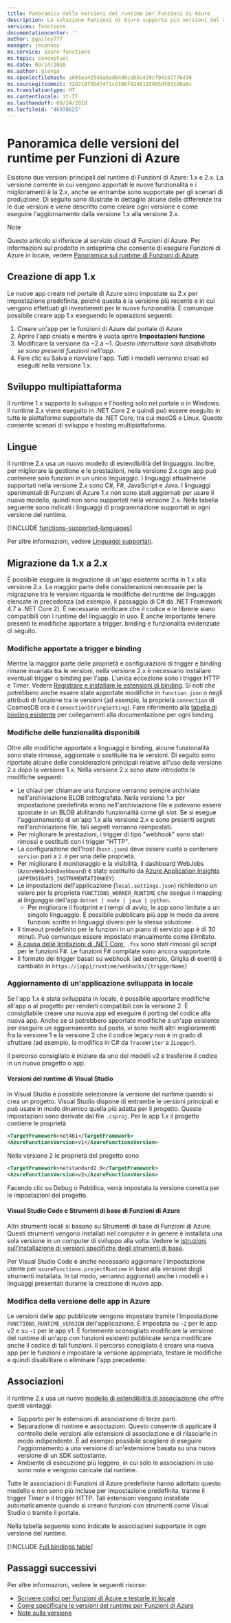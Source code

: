 ```yaml
---
title: Panoramica delle versioni del runtime per Funzioni di Azure
description: La soluzione Funzioni di Azure supporta più versioni del runtime. Informazioni sulle differenze tra le versioni e su come scegliere quella più adatta alle proprie esigenze.
services: functions
documentationcenter: ''
author: ggailey777
manager: jeconnoc
ms.service: azure-functions
ms.topic: conceptual
ms.date: 09/14/2018
ms.author: glenga
ms.openlocfilehash: a601ea42549abad84d6cab5c429cf94147776436
ms.sourcegitcommit: 32d218f5bd74f1cd106f4248115985df631d0a8c
ms.translationtype: HT
ms.contentlocale: it-IT
ms.lasthandoff: 09/24/2018
ms.locfileid: "46978625"
---
```

# <a name="azure-functions-runtime-versions-overview"></a>Panoramica delle versioni del runtime per Funzioni di Azure

 Esistono due versioni principali del runtime di Funzioni di Azure: 1.x e 2.x. La versione corrente in cui vengono apportati le nuove funzionalità e i miglioramenti è la 2.x, anche se entrambe sono supportate per gli scenari di produzione.  Di seguito sono illustrate in dettaglio alcune delle differenze tra le due versioni e viene descritto come creare ogni versione e come eseguire l'aggiornamento dalla versione 1.x alla versione 2.x.

> [!NOTE] 
> Questo articolo si riferisce al servizio cloud di Funzioni di Azure. Per informazioni sul prodotto in anteprima che consente di eseguire Funzioni di Azure in locale, vedere [Panoramica sul runtime di Funzioni di Azure](functions-runtime-overview.md).

## <a name="creating-1x-apps"></a>Creazione di app 1.x

Le nuove app create nel portale di Azure sono impostate su 2.x per impostazione predefinita, poiché questa è la versione più recente e in cui vengono effettuati gli investimenti per le nuove funzionalità.  È comunque possibile creare app 1.x eseguendo le operazioni seguenti.

1. Creare un'app per le funzioni di Azure dal portale di Azure
1. Aprire l'app creata e mentre è vuota aprire **Impostazioni funzione**
1. Modificare la versione da ~2 a ~1.  *Questo interruttore sarà disabilitato se sono presenti funzioni nell'app*.
1. Fare clic su Salva e riavviare l'app.  Tutti i modelli verranno creati ed eseguiti nella versione 1.x.

## <a name="cross-platform-development"></a>Sviluppo multipiattaforma

Il runtime 1.x supporta lo sviluppo e l'hosting solo nel portale o in Windows. Il runtime 2.x viene eseguito in .NET Core 2 e quindi può essere eseguito in tutte le piattaforme supportate da .NET Core, tra cui macOS e Linux. Questo consente scenari di sviluppo e hosting multipiattaforma.

## <a name="languages"></a>Lingue

Il runtime 2.x usa un nuovo modello di estendibilità del linguaggio. Inoltre, per migliorare la gestione e le prestazioni, nella versione 2.x ogni app può contenere solo funzioni in un unico linguaggio. I linguaggi attualmente supportati nella versione 2.x sono C#, F#, JavaScript e Java. I linguaggi sperimentali di Funzioni di Azure 1.x non sono stati aggiornati per usare il nuovo modello, quindi non sono supportati nella versione 2.x. Nella tabella seguente sono indicati i linguaggi di programmazione supportati in ogni versione del runtime.

[!INCLUDE [functions-supported-languages](../../includes/functions-supported-languages.md)]

Per altre informazioni, vedere [Linguaggi supportati](supported-languages.md).

## <a name="migrating-from-1x-to-2x"></a>Migrazione da 1.x a 2.x

È possibile eseguire la migrazione di un'app esistente scritta in 1.x alla versione 2.x.  La maggior parte delle considerazioni necessarie per la migrazione tra le versioni riguarda le modifiche del runtime del linguaggio elencate in precedenza (ad esempio, il passaggio di C# da .NET Framework 4.7 a .NET Core 2).  È necessario verificare che il codice e le librerie siano compatibili con i runtime del linguaggio in uso.  È anche importante tenere presenti le modifiche apportate a trigger, binding e funzionalità evidenziate di seguito.

### <a name="changes-in-triggers-and-bindings"></a>Modifiche apportate a trigger e binding

Mentre la maggior parte delle proprietà e configurazioni di trigger e binding rimane invariata tra le versioni, nella versione 2.x è necessario installare eventuali trigger o binding per l'app. L'unica eccezione sono i trigger HTTP e Timer.  Vedere [Registrare e installare le estensioni di binding](./functions-triggers-bindings.md#register-binding-extensions).  Si noti che potrebbero anche essere state apportate modifiche in `function.json` o negli attributi di funzione tra le versioni (ad esempio, la proprietà `connection` di CosmosDB ora è `ConnectionStringSetting`).  Fare riferimento alla [tabella di binding esistente](#bindings) per collegamenti alla documentazione per ogni binding.

### <a name="changes-in-features-available"></a>Modifiche delle funzionalità disponibili

Oltre alle modifiche apportate a linguaggi e binding, alcune funzionalità sono state rimosse, aggiornate o sostituite tra le versioni.  Di seguito sono riportate alcune delle considerazioni principali relative all'uso della versione 2.x dopo la versione 1.x.  Nella versione 2.x sono state introdotte le modifiche seguenti:

* Le chiavi per chiamare una funzione verranno sempre archiviate nell'archiviazione BLOB crittografata. Nella versione 1.x per impostazione predefinita erano nell'archiviazione file e potevano essere spostate in un BLOB abilitando funzionalità come gli slot.  Se si esegue l'aggiornamento di un'app 1.x alla versione 2.x e sono presenti segreti nell'archiviazione file, tali segreti verranno reimpostati.
* Per migliorare le prestazioni, i trigger di tipo "webhook" sono stati rimossi e sostituiti con i trigger "HTTP".
* La configurazione dell'host (`host.json`) deve essere vuota o contenere `version` pari a `2.0` per una delle proprietà.
* Per migliorare il monitoraggio e la visibilità, il dashboard WebJobs (`AzureWebJobsDashboard`) è stato sostituito da [Azure Application Insights](functions-monitoring.md) (`APPINSIGHTS_INSTRUMENTATIONKEY`)
* Le impostazioni dell'applicazione (`local.settings.json`) richiedono un valore per la proprietà `FUNCTIONS_WORKER_RUNTIME` che esegue il mapping al linguaggio dell'app `dotnet | node | java | python`.
    * Per migliorare il footprint e i tempi di avvio, le app sono limitate a un singolo linguaggio. È possibile pubblicare più app in modo da avere funzioni scritte in linguaggi diversi per la stessa soluzione.
* Il timeout predefinito per le funzioni in un piano di servizio app è di 30 minuti.  Può comunque essere impostato manualmente come illimitato.
* [A causa delle limitazioni di .NET Core](https://github.com/Azure/azure-functions-host/issues/3414), `.fsx` sono stati rimossi gli script per le funzioni F#. Le funzioni F# compilate sono ancora supportate.
* Il formato dei trigger basati su webhook (ad esempio, Griglia di eventi) è cambiato in `https://{app}/runtime/webhooks/{triggerName}`

### <a name="upgrading-a-locally-developed-application"></a>Aggiornamento di un'applicazione sviluppata in locale

Se l'app 1.x è stata sviluppata in locale, è possibile apportare modifiche all'app o al progetto per renderli compatibili con la versione 2.  È consigliabile creare una nuova app ed eseguire il porting del codice alla nuova app.  Anche se si potrebbero apportate modifiche a un'app esistente per eseguire un aggiornamento sul posto, vi sono molti altri miglioramenti fra la versione 1 e la versione 2 che il codice legacy non è in grado di sfruttare (ad esempio, la modifica in C# da `TraceWriter` a `ILogger`).  

Il percorso consigliato è iniziare da uno dei modelli v2 e trasferire il codice in un nuovo progetto o app.

#### <a name="visual-studio-runtime-versions"></a>Versioni del runtime di Visual Studio

In Visual Studio è possibile selezionare la versione del runtime quando si crea un progetto.  Visual Studio dispone di entrambe le versioni principali e può usare in modo dinamico quella più adatta per il progetto.  Queste impostazioni sono derivate dal file `.csproj`.  Per le app 1.x il progetto contiene le proprietà

```xml
<TargetFramework>net461</TargetFramework>
<AzureFunctionsVersion>v1</AzureFunctionsVersion>
```

Nella versione 2 le proprietà del progetto sono

```xml
<TargetFramework>netstandard2.0</TargetFramework>
<AzureFunctionsVersion>v2</AzureFunctionsVersion>
```

Facendo clic su Debug o Pubblica, verrà impostata la versione corretta per le impostazioni del progetto.

#### <a name="vs-code-and-azure-functions-core-tools"></a>Visual Studio Code e Strumenti di base di Funzioni di Azure

Altri strumenti locali si basano su Strumenti di base di Funzioni di Azure.  Questi strumenti vengono installati nel computer e in genere è installata una sola versione in un computer di sviluppo alla volta.  Vedere le [istruzioni sull'installazione di versioni specifiche degli strumenti di base](./functions-run-local.md).

Per Visual Studio Code è anche necessario aggiornare l'impostazione utente per `azureFunctions.projectRuntime` in base alla versione degli strumenti installata.  In tal modo, verranno aggiornati anche i modelli e i linguaggi presentati durante la creazione di nuove app.

### <a name="changing-version-of-apps-in-azure"></a>Modifica della versione delle app in Azure

Le versioni delle app pubblicate vengono impostate tramite l'impostazione `FUNCTIONS_RUNTIME_VERSION` dell'applicazione.  È impostata su `~2` per le app v2 e su `~1` per le app v1.  È fortemente sconsigliato modificare la versione del runtime di un'app con funzioni esistenti pubblicate senza modificare anche il codice di tali funzioni.  Il percorso consigliato è creare una nuova app per le funzioni e impostare la versione appropriata, testare le modifiche e quindi disabilitare o eliminare l'app precedente.

## <a name="bindings"></a>Associazioni 

Il runtime 2.x usa un nuovo [modello di estendibilità di associazione](https://github.com/Azure/azure-webjobs-sdk-extensions/wiki/Binding-Extensions-Overview) che offre questi vantaggi:

* Supporto per le estensioni di associazione di terze parti.
* Separazione di runtime e associazioni. Questo consente di applicare il controllo delle versioni alle estensioni di associazione e di rilasciarle in modo indipendente. È ad esempio possibile scegliere di eseguire l'aggiornamento a una versione di un'estensione basata su una nuova versione di un SDK sottostante.
* Ambiente di esecuzione più leggero, in cui solo le associazioni in uso sono note e vengono caricate dal runtime.

Tutte le associazioni di Funzioni di Azure predefinite hanno adottato questo modello e non sono più incluse per impostazione predefinita, tranne il trigger Timer e il trigger HTTP. Tali estensioni vengono installate automaticamente quando si creano funzioni con strumenti come Visual Studio o tramite il portale.

Nella tabella seguente sono indicate le associazioni supportate in ogni versione del runtime.

[!INCLUDE [Full bindings table](../../includes/functions-bindings.md)]

## <a name="next-steps"></a>Passaggi successivi

Per altre informazioni, vedere le seguenti risorse:

* [Scrivere codici per Funzioni di Azure e testarle in locale](functions-run-local.md)
* [Come specificare le versioni del runtime per Funzioni di Azure](set-runtime-version.md)
* [Note sulla versione](https://github.com/Azure/azure-functions-host/releases)
